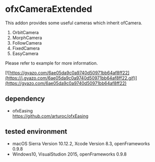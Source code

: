 # ofxCameraExtended

This addon provides some useful cameras which inherit ofCamera.  
1. OrbitCamera  
2. MorphCamera  
3. FollowCamera  
4. FixedCamera  
5. EasyCamera  

Please refer to example for more information.  

[![https://gyazo.com/6ae05da9c0a9740d50971bb64af8ff22](https://i.gyazo.com/6ae05da9c0a9740d50971bb64af8ff22.gif)](https://gyazo.com/6ae05da9c0a9740d50971bb64af8ff22)

## dependency
- ofxEasing  
https://github.com/arturoc/ofxEasing

## tested environment
- macOS Sierra Version 10.12.2, Xcode Version 8.3, openFrameworks 0.9.8
- Windows10, VisualStudion 2015, openFrameworks 0.9.8
